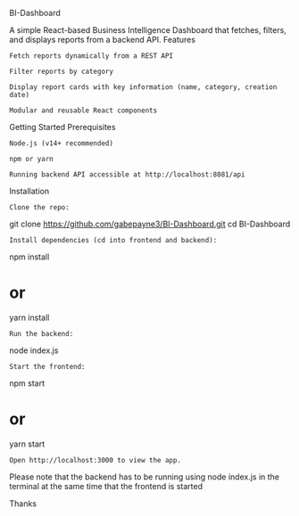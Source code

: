 BI-Dashboard

A simple React-based Business Intelligence Dashboard that fetches, filters, and displays reports from a backend API.
Features

    Fetch reports dynamically from a REST API

    Filter reports by category

    Display report cards with key information (name, category, creation date)

    Modular and reusable React components

Getting Started
Prerequisites

    Node.js (v14+ recommended)

    npm or yarn

    Running backend API accessible at http://localhost:8081/api

Installation

    Clone the repo:

git clone https://github.com/gabepayne3/BI-Dashboard.git
cd BI-Dashboard

    Install dependencies (cd into frontend and backend):

npm install
# or
yarn install

    Run the backend:

node index.js

    Start the frontend:

npm start
# or
yarn start

    Open http://localhost:3000 to view the app.

Please note that the backend has to be running using node index.js in the terminal at the same time that the frontend is started

Thanks
